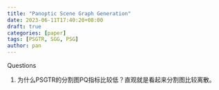 ```yaml
---
title: "Panoptic Scene Graph Generation"
date: 2023-06-11T17:40:20+08:00
draft: true
categories: [paper]
tags: [PSGTR, SGG, PSG]
author: pan
---
```


Questions
1. 为什么PSGTR的分割图PQ指标比较低？直观就是看起来分割图比较离散。

